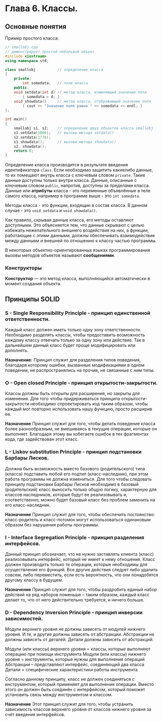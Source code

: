 # Глава 6. Классы.

## Основные понятия

Пример простого класса:
```cpp
// smallobj.cpp
// демонстрирует простой небольшой объект
#include <iostream>
using namespace std;

class smallobj			// определение класса
{
	private:
		int somedata;	// поле класса
	public:
	void setdata(int d)	// метод класса, изменяющий значение поля
		{ somedata = d; } 
	void showdata() 	// метод класса, отображающий значение поля
		{ cout << "Значение поля равно " << somedata << endl; }
};

int main()
{
	smallobj s1, s2;	// определение двух объектов класса smallobj
	s1.setdata(1066);	// вызовы метода setdata()
	s2.setdata(1776);
	s1.showdata();		// вызовы метода showdata()
	s2. showdata();
	return 0;
}
```

Определение класса производится в результате введения идентификатора `class`.
Если необходимо защитить какиелибо данные, то их помещают внутрь класса с ключевым словом `private`. Такие данные доступны только внутри класса. Данные, описанные с ключевым словом `public`, напротив, доступны за пределами класса.
Данные или **атрибуты** класса - это переменные объявлённые в теле самого класса, например в программе выше - это `int somedata`.

Методы класса - это функции, входящие в состав класса. В данном случае - это `void setdata` и `void showdata()`.

Как правило, скрывая данные класса, его методы оставляют доступными. Это объясняется тем, что данные скрывают с целью избежать нежелательного внешнего воздействия на них, а функции, работающие с этими данными, должны обеспечивать взаимодействие между данными и внешней по отношению к классу частью программы.

В некоторых объектно-ориентированных языках программирования вызовы методов объектов называют **сообщениями**.

### Конструкторы

**Конструктор** — это метод класса, выполняющийся автоматически в момент создания объекта.



## Принципы SOLID

### S - Single Responsibility Principle - принцип единственной ответственности.

Каждый класс должен иметь только одну зону ответственности. Необходимо разделять классы, чтобы предоставить возможность каждому классу отвечать только за одну зону или действие. Так в дальнейшем данный класс будет проще модифицировать или дополнять.

**Назначение:**
Принцип служит для разделения типов поведения, благодаря которому ошибки, вызванные модификациями в одном поведении, не распространялись на прочие, не связанные с ним типы.

### O - Open closed Principle - принцип открытости-закрытости.

Классы должны быть открыты для расширения, но закрыты для изменения. Для того чтобы придерживаться принципа открытости-закрытости необходимо спроектировать код таким образом, чтобы каждый мог повторно использовать нашу функцию, просто расширив ее.

**Назначение**
Принцип служит для того, чтобы делать поведение класса более разнообразным, не вмешиваясь в текущие операции, которые он выполняет. Благодаря этому вы избегаете ошибок в тех фрагментах кода, где задействован этот класс. 

### L - Liskov substitution Principle - принцип подстановки Барбары Лисков.

Должна быть возможность вместо базового (родительского) типа (класса) подставить любой его подтип (класс-наследник), при этом работа программы не должна измениться. Для того чтобы следовать принципу подстановки Барбары Лисков необходимо в базовый (родительский) класс выносить только общую логику, характерную для классов наследников, которые будут ее реализовывать и, соответственно, можно будет базовый класс без проблем заменить на его класс-наследник. 

**Назначение**
Принцип служит для того, чтобы обеспечить постоянство: класс-родитель и класс-потомок могут использоваться одинаковым образом без нарушения работы программы.

### I -  Interface Segregation Principle - принцип разделения интерфейсов.

Данный принцип обозначает, что не нужно заставлять клиента (класс) реализовывать интерфейс, который не имеет к нему отношения. Класс должен производить только те операции, которые необходимы для осуществления его функций. Все другие действия следует либо удалить совсем, либо переместить, если есть вероятность, что они понадобятся другому классу в будущем.

**Назначение**
Принцип служит для того, чтобы раздробить единый набор действий на ряд наборов поменьше – таким образом, каждый класс делает то, что от него действительно требуется, и ничего больше.

### D - Dependency Inversion Principle - принцип инверсии зависимостей.

Модули верхнего уровня не должны зависеть от модулей нижнего уровня. И те, и другие должны зависеть от абстракции. Абстракции не должны зависеть от деталей. Детали должны зависеть от абстракций.

Модули (или классы) верхнего уровня = классы, которые выполняют операцию при помощи инструмента
Модули (или классы) нижнего уровня = инструменты, которые нужны для выполнения операций
Абстракции – представляют интерфейс, соединяющий два класса
Детали = специфические характеристики работы инструмента

Согласно данному принципу, класс не должен соединяться с инструментом, который применяет для выполнения операции. Вместо этого он должен быть соединён с интерфейсом, который поможет установить связь между инструментом и классом.

**Назначение**
Этот принцип служит для того, чтобы устранить зависимость классов верхнего уровня от классов нижнего уровня за счёт введения интерфейсов.